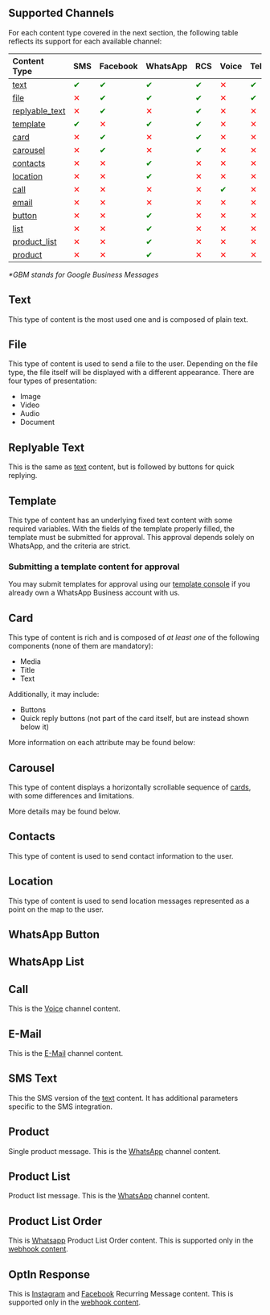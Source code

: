 ## Supported Channels
For each content type covered in the next section, the following table reflects its support for each available channel:

|Content Type                               |SMS                                |Facebook                           |WhatsApp                           |RCS                                |Voice                              |Telegram                           |GBM*                               |Instagram                          |E-Mail                             |
|:------------------------------------------|:----------------------------------|:----------------------------------|:----------------------------------|:----------------------------------|:----------------------------------|:----------------------------------|:----------------------------------|:----------------------------------|:----------------------------------|
| [text](#section/Text)                     |<font color="green">&#10004;</font>|<font color="green">&#10004;</font>|<font color="green">&#10004;</font>|<font color="green">&#10004;</font>|<font color="red"  >&#10005;</font>|<font color="green">&#10004;</font>|<font color="green">&#10004;</font>|<font color="green">&#10004;</font>|<font color="red"  >&#10005;</font>|
| [file](#section/File)                     |<font color="red"  >&#10005;</font>|<font color="green">&#10004;</font>|<font color="green">&#10004;</font>|<font color="green">&#10004;</font>|<font color="red"  >&#10005;</font>|<font color="green">&#10004;</font>|<font color="green">&#10004;</font>|<font color="green">&#10004;</font>|<font color="red"  >&#10005;</font>|
| [replyable_text](#section/Replyable-Text) |<font color="red"  >&#10005;</font>|<font color="green">&#10004;</font>|<font color="red"  >&#10005;</font>|<font color="green">&#10004;</font>|<font color="red"  >&#10005;</font>|<font color="red"  >&#10005;</font>|<font color="green"  >&#10004;</font>|<font color="green">&#10004;</font>|<font color="red"  >&#10005;</font>|
| [template](#section/Template)             |<font color="green">&#10004;</font>|<font color="red"  >&#10005;</font>|<font color="green">&#10004;</font>|<font color="green"  >&#10004;</font>|<font color="red"  >&#10005;</font>|<font color="red"  >&#10005;</font>|<font color="red"  >&#10005;</font>|<font color="red"  >&#10005;</font>|<font color="red"  >&#10005;</font>|
| [card](#section/Card)                     |<font color="red"  >&#10005;</font>|<font color="green">&#10004;</font>|<font color="red"  >&#10005;</font>|<font color="green">&#10004;</font>|<font color="red"  >&#10005;</font>|<font color="red"  >&#10005;</font>|<font color="green">&#10004;</font>|<font color="green">&#10004;</font>|<font color="red"  >&#10005;</font>|
| [carousel](#section/Carousel)             |<font color="red"  >&#10005;</font>|<font color="green">&#10004;</font>|<font color="red"  >&#10005;</font>|<font color="green">&#10004;</font>|<font color="red"  >&#10005;</font>|<font color="red"  >&#10005;</font>|<font color="green">&#10004;</font>|<font color="green">&#10004;</font>|<font color="red"  >&#10005;</font>|
| [contacts](#section/Contacts)             |<font color="red"  >&#10005;</font>|<font color="red"  >&#10005;</font>|<font color="green">&#10004;</font>|<font color="red"  >&#10005;</font>|<font color="red"  >&#10005;</font>|<font color="red"  >&#10005;</font>|<font color="red"  >&#10005;</font>|<font color="red"  >&#10005;</font>|<font color="red"  >&#10005;</font>|
| [location](#section/Location)             |<font color="red"  >&#10005;</font>|<font color="red"  >&#10005;</font>|<font color="green">&#10004;</font>|<font color="red"  >&#10005;</font>|<font color="red"  >&#10005;</font>|<font color="red"  >&#10005;</font>|<font color="red"  >&#10005;</font>|<font color="red"  >&#10005;</font>|<font color="red"  >&#10005;</font>|
| [call](#section/Call)                     |<font color="red"  >&#10005;</font>|<font color="red"  >&#10005;</font>|<font color="red"  >&#10005;</font>|<font color="red"  >&#10005;</font>|<font color="green">&#10004;</font>|<font color="red"  >&#10005;</font>|<font color="red"  >&#10005;</font>|<font color="red"  >&#10005;</font>|<font color="red"  >&#10005;</font>|
| [email](#section/E-Mail)                  |<font color="red"  >&#10005;</font>|<font color="red"  >&#10005;</font>|<font color="red"  >&#10005;</font>|<font color="red"  >&#10005;</font>|<font color="red"  >&#10005;</font>|<font color="red"  >&#10005;</font>|<font color="red"  >&#10005;</font>|<font color="red"  >&#10005;</font>|<font color="green">&#10004;</font>|
| [button](#section/WhatsApp-Button)        |<font color="red"  >&#10005;</font>|<font color="red"  >&#10005;</font>|<font color="green">&#10004;</font>|<font color="red"  >&#10005;</font>|<font color="red"  >&#10005;</font>|<font color="red"  >&#10005;</font>|<font color="red"  >&#10005;</font>|<font color="red"  >&#10005;</font>|<font color="red"  >&#10005;</font>|
| [list](#section/WhatsApp-List)            |<font color="red"  >&#10005;</font>|<font color="red"  >&#10005;</font>|<font color="green">&#10004;</font>|<font color="red"  >&#10005;</font>|<font color="red"  >&#10005;</font>|<font color="red"  >&#10005;</font>|<font color="red"  >&#10005;</font>|<font color="red"  >&#10005;</font>|<font color="red"  >&#10005;</font>|
| [product_list](#section/Product-List)     |<font color="red"  >&#10005;</font>|<font color="red"  >&#10005;</font>|<font color="green">&#10004;</font>|<font color="red"  >&#10005;</font>|<font color="red"  >&#10005;</font>|<font color="red"  >&#10005;</font>|<font color="red"  >&#10005;</font>|<font color="red"  >&#10005;</font>|<font color="red"  >&#10005;</font>|
| [product](#section/Product)               |<font color="red"  >&#10005;</font>|<font color="red"  >&#10005;</font>|<font color="green">&#10004;</font>|<font color="red"  >&#10005;</font>|<font color="red"  >&#10005;</font>|<font color="red"  >&#10005;</font>|<font color="red"  >&#10005;</font>|<font color="red"  >&#10005;</font>|<font color="red"  >&#10005;</font>|

_*GBM stands for Google Business Messages_

## Text
This type of content is the most used one and is composed of plain text.

<SchemaDefinition schemaRef="#/components/schemas/content.text" showReadOnly={false} />

## File
This type of content is used to send a file to the user. Depending on the file type, the file itself will be displayed with a different appearance. There are four types of presentation:
* Image
* Video
* Audio
* Document

<SchemaDefinition schemaRef="#/components/schemas/content.file" />

## Replyable Text
This is the same as [text](#section/Text) content, but is followed by buttons for quick replying.

<SchemaDefinition schemaRef="#/components/schemas/content.replyable-text" showReadOnly={false} />

## Template
This type of content has an underlying fixed text content with some required variables. With the fields of the template properly filled, the template must be submitted for approval. This approval depends solely on WhatsApp, and the criteria are strict.

<SchemaDefinition schemaRef="#/components/schemas/content.template" />

### Submitting a template content for approval
You may submit templates for approval using our [template console](https://app.zenvia.com/home/templates) if you already own a WhatsApp Business account with us.

## Card
This type of content is rich and is composed of *at least one* of the following components (none of them are mandatory):
* Media
* Title
* Text

Additionally, it may include:
* Buttons
* Quick reply buttons (not part of the card itself, but are instead shown below it)

More information on each attribute may be found below:

<SchemaDefinition schemaRef="#/components/schemas/content.card" />

## Carousel
This type of content displays a horizontally scrollable sequence of [cards](#section/Card), with some differences and limitations.

More details may be found below.

<SchemaDefinition schemaRef="#/components/schemas/content.carousel" />

## Contacts
This type of content is used to send contact information to the user.

<SchemaDefinition schemaRef="#/components/schemas/content.contacts" />

## Location
This type of content is used to send location messages represented as a point on the map to the user.

<SchemaDefinition schemaRef="#/components/schemas/content.location" />

## WhatsApp Button
<SchemaDefinition schemaRef="#/components/schemas/content.whatsapp.button.index" />

## WhatsApp List
<SchemaDefinition schemaRef="#/components/schemas/content.whatsapp.list" />

## Call
This is the [Voice](#tag/Voice) channel content.

<SchemaDefinition schemaRef="#/components/schemas/content.call" showReadOnly={false} showWriteOnly={true} />

## E-Mail
This is the [E-Mail](#tag/E-Mail) channel content.

<SchemaDefinition schemaRef="#/components/schemas/content.email" showReadOnly={false} showWriteOnly={true} />

## SMS Text
This the SMS version of the [text](#section/Text) content. It has additional parameters specific to the SMS integration.

<SchemaDefinition schemaRef="#/components/schemas/content.sms.text" showReadOnly={false} showWriteOnly={true} />

## Product
Single product message. This is the [WhatsApp](#tag/WhatsApp) channel content.

<SchemaDefinition schemaRef="#/components/schemas/content.whatsapp.product" showReadOnly={false} showWriteOnly={true} />

## Product List
Product list message. This is the [WhatsApp](#tag/WhatsApp) channel content.

<SchemaDefinition schemaRef="#/components/schemas/content.whatsapp.product-list" showReadOnly={false} showWriteOnly={true} />

## Product List Order
This is [Whatsapp](#tag/Whatsapp) Product List Order content. This is supported only in the [webhook content](#section/Webhook-supported-channels).

<SchemaDefinition schemaRef="#/components/schemas/content.whatsapp.product-list-order" showReadOnly={false} showWriteOnly={true} />

## OptIn Response
This is [Instagram](#tag/Instagram) and [Facebook](#tag/Facebook) Recurring Message content. This is supported only in the [webhook content](#section/Webhook-supported-channels).

<SchemaDefinition schemaRef="#/components/schemas/content.optin_response" showReadOnly={false} showWriteOnly={true} />